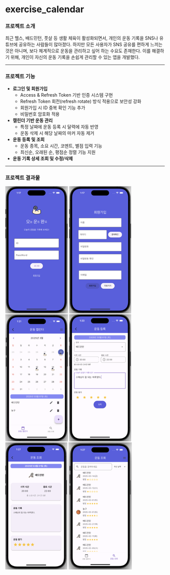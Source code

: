 # exercise_calendar

### 프로젝트 소개
 최근 헬스, 배드민턴, 풋살 등 생활 체육이 활성화되면서, 개인의 운동 기록을 SNS나 유튜브에 공유하는 사람들이 많아졌다. 하지만 모든 사용자가 SNS 공유를 편하게 느끼는 것은 아니며, 보다 체계적으로 운동을 관리하고 싶어 하는 수요도 존재한다. 이를 해결하기 위해, 개인이 자신의 운동 기록을 손쉽게 관리할 수 있는 앱을 개발했다.

---
### 프로젝트 기능
- **로그인 및 회원가입**
    - Access & Refresh Token 기반 인증 시스템 구현
    - Refresh Token 회전(refresh rotate) 방식 적용으로 보안성 강화
    - 회원가입 시 ID 중복 확인 기능 추가
    - 비밀번호 암호화 적용
- **캘린더 기반 운동 관리**
    - 특정 날짜에 운동 등록 시 달력에 자동 반영
    - 운동 삭제 시 해당 날짜의 마커 자동 제거
- **운동 등록 및 조회**
    - 운동 종목, 소요 시간, 코멘트, 별점 입력 기능
    - 최신순, 오래된 순, 평점순 정렬 기능 지원
-  **운동 기록 상세 조회 및 수정/삭제**
---
### 프로젝트 결과물
<img src="/imgs/로그인.png" alt="로그인" height=400>
<img src="/imgs/회원가입.png" alt="회원가입" height=400>
<img src="/imgs/메인.png" alt="메입" height=400>
<img src="/imgs/등록.png" alt="등록" height=400>
<img src="/imgs/상세조회.png" alt="상세조회" height=400>
<img src="/imgs/조회.png" alt="조회" height=400>
